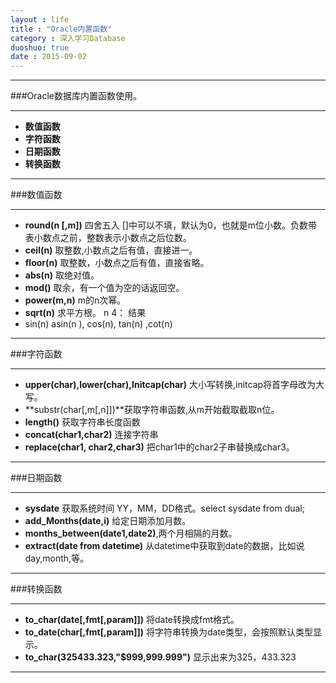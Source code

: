 ```yaml
---
layout : life
title : "Oracle内置函数"
category : 深入学习Database
duoshuo: true
date : 2015-09-02
---
```

------------

###Oracle数据库内置函数使用。

-----------------

* **数值函数**
* **字符函数**
* **日期函数**
* **转换函数**

-----------------

###数值函数

----------------
 
* **round(n [,m])**	四舍五入 []中可以不填，默认为0，也就是m位小数。负数带表小数点之前，整数表示小数点之后位数。
* **ceil(n)** 取整数,小数点之后有值，直接进一。
* **floor(n)** 取整数，小数点之后有值，直接省略。
* **abs(n)** 取绝对值。
* **mod()** 取余，有一个值为空的话返回空。
* **power(m,n)** m的n次幂。
* **sqrt(n)** 求平方根。 n 4： 结果
* sin(n) asin(n ), cos(n), tan(n) ,cot(n)

----------------

###字符函数 

----------------

* **upper(char),lower(char),Initcap(char)** 大小写转换,initcap将首字母改为大写。
* **substr(char[,m[,n]])**获取字符串函数,从m开始截取截取n位。
* **length()** 获取字符串长度函数
* **concat(char1,char2)** 连接字符串
* **replace(char1, char2,char3)** 把char1中的char2子串替换成char3。

----------------

###日期函数

----------------

* **sysdate** 获取系统时间 YY，MM，DD格式。select sysdate from dual;
* **add_Months(date,i)** 给定日期添加月数。
* **months_between(date1,date2)**,两个月相隔的月数。
* **extract(date from datetime)** 从datetime中获取到date的数据，比如说day,month,等。

----------------

###转换函数

----------------

* **to_char(date[,fmt[,param]])** 将date转换成fmt格式。
* **to_date(char[,fmt[,param]])** 将字符串转换为date类型，会按照默认类型显示。
* **to_char(325433.323,"$999,999.999")** 显示出来为325，433.323

------------------
